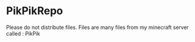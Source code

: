 # PikPikRepo
Please do not distribute files.
Files are many files from my minecraft server called : PikPik
